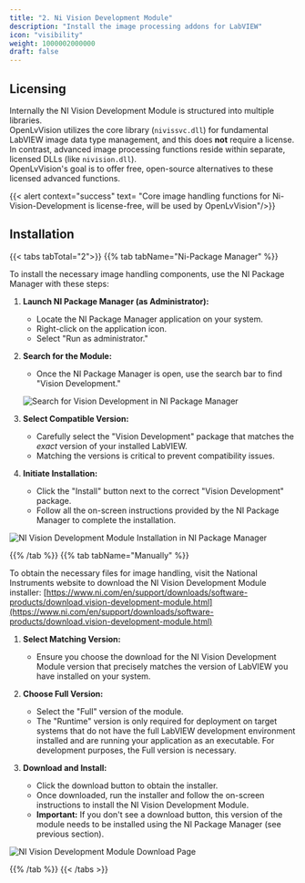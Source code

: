 ```yaml
---
title: "2. Ni Vision Development Module"
description: "Install the image processing addons for LabVIEW" 
icon: "visibility"
weight: 1000002000000
draft: false
---
```


## Licensing

Internally the NI Vision Development Module is structured into multiple libraries. \
OpenLvVision utilizes the core library (`nivissvc.dll`) for fundamental LabVIEW image data type management, and this does **not** require a license. \
In contrast, advanced image processing functions reside within separate, licensed DLLs (like `nivision.dll`). \
OpenLvVision's goal is to offer free, open-source alternatives to these licensed advanced functions.

{{< alert context="success" text= "Core image handling functions for Ni-Vision-Development is license-free, will be used by OpenLvVision"/>}} 

## Installation

{{< tabs tabTotal="2">}}
{{% tab tabName="Ni-Package Manager" %}}

To install the necessary image handling components, use the NI Package Manager with these steps:

1.  **Launch NI Package Manager (as Administrator):**
    * Locate the NI Package Manager application on your system.
    * Right-click on the application icon.
    * Select "Run as administrator."

2.  **Search for the Module:**
    * Once the NI Package Manager is open, use the search bar to find "Vision Development."

	![Search for Vision Development in NI Package Manager](images/VisionDevelopment_Search.png)

3.  **Select Compatible Version:**
    * Carefully select the "Vision Development" package that matches the *exact* version of your installed LabVIEW.
    * Matching the versions is critical to prevent compatibility issues.

4.  **Initiate Installation:**
    * Click the "Install" button next to the correct "Vision Development" package.
    * Follow all the on-screen instructions provided by the NI Package Manager to complete the installation.

![NI Vision Development Module Installation in NI Package Manager](images/VisionDevelopment_Ni-Install.png)

{{% /tab %}}
{{% tab tabName="Manually" %}}

To obtain the necessary files for image handling, visit the National Instruments website to download the NI Vision Development Module installer:
[https://www.ni.com/en/support/downloads/software-products/download.vision-development-module.html](https://www.ni.com/en/support/downloads/software-products/download.vision-development-module.html)

1.  **Select Matching Version:** 
    * Ensure you choose the download for the NI Vision Development Module version that precisely matches the version of LabVIEW you have installed on your system.

2.  **Choose Full Version:** 
     * Select the "Full" version of the module. 
     * The "Runtime" version is only required for deployment on target systems that do not have the full LabVIEW development environment installed and are running your application as an executable. For development purposes, the Full version is necessary.

3.  **Download and Install:** 
    * Click the download button to obtain the installer. 
    * Once downloaded, run the installer and follow the on-screen instructions to install the NI Vision Development Module.
    * **Important:** If you don't see a download button, this version of the module needs to be installed using the NI Package Manager (see previous section).

![NI Vision Development Module Download Page](images/VisionDevelopment_Download.png)

{{% /tab %}}
{{< /tabs >}}